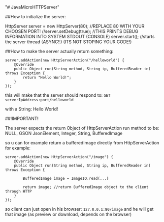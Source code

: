 "# JavaMicroHTTPServer" 

##How to initialize the server:

HttpServer server = new HttpServer(80); //REPLACE 80 WITH YOUR CHOOSEN PORT!
//server.setDebug(true); //THIS PRINTS DEBUG INFORMATION INTO SYSTEM STDOUT (CONSOLE)
server.start(); //starts the server thread (ASYNC!!) (ITS NOT STOPING YOUR CODE!)


##How to make the server actually return something:
```
server.addAction(new HttpServerAction("/helloworld") {
	@Override
	public Object run(String method, String ip, BufferedReader in) throws Exception {
		return "Hello World!";
	}
});
```
this will make that the server should respond to:
```GET serverIpAddress:port/helloworld```

with a String:
Hello World!


##!IMPORTANT!

The server expects the return Object of HttpServerAction run method to be:
NULL, GSON JsonElement, Integer, String, BufferedImage

so u can for example return a bufferedImage directly from HttpServerAction
for example:
```
server.addAction(new HttpServerAction("/image") {
	@Override
	public Object run(String method, String ip, BufferedReader in) throws Exception {
	
		BufferedImage image = ImageIO.read(...)
	
		return image; //return BufferedImage object to the client through HTTP
	}
});
```
so client can just open in his browser: ```127.0.0.1:80/image``` and he will get that image (as preview or download, depends on the browser)